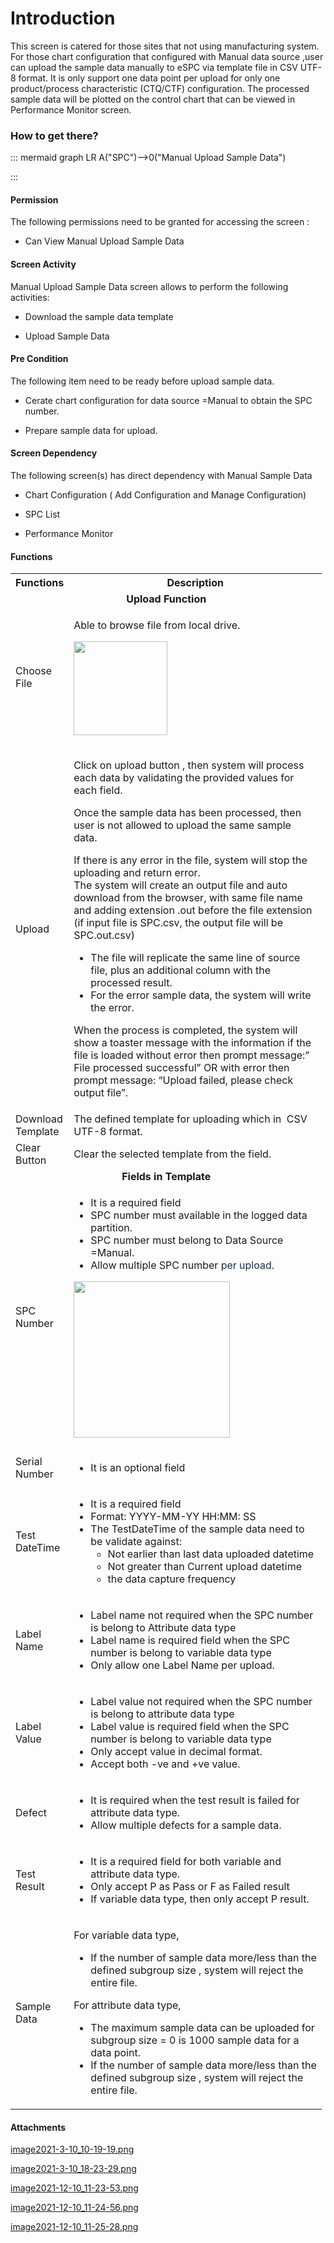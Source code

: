 # Introduction

This screen is catered for those sites that not using manufacturing system. For those chart configuration that configured with Manual data source ,user can upload the sample data manually to eSPC via template file in CSV UTF-8 format. It is only support one data point per upload for only one product/process characteristic (CTQ/CTF) configuration. The processed sample data will be plotted on the control chart that can be viewed in Performance Monitor screen.


### How to get there?



::: mermaid
graph LR
A("SPC")-->0("Manual Upload Sample Data")

:::


#### **Permission** 


The following permissions need to be granted for accessing the screen :

- Can View Manual Upload Sample Data


#### Screen Activity


Manual Upload Sample Data screen allows to perform the following activities:

- Download the sample data template

- Upload Sample Data


#### Pre Condition


The following item need to be ready before upload sample data.

- Cerate chart configuration for data source =Manual to obtain the SPC number.


- Prepare sample data for upload.



#### Screen Dependency


The following screen(s) has direct dependency with Manual Sample Data

- Chart Configuration ( Add Configuration and Manage Configuration)

- SPC List

- Performance Monitor



#### Functions 


<table class="relative-table wrapped confluenceTable" style="width: 98.8881%;"><colgroup><col style="width: 11.0345%;" /><col style="width: 88.9514%;" /></colgroup><tbody><tr><th class="confluenceTh">Functions</th><th class="confluenceTh">Description</th></tr><tr><td style="text-align: center;" colspan="2" class="confluenceTd"><strong>Upload Function</strong></td></tr><tr><td class="confluenceTd">Choose File </td><td class="confluenceTd"><div class="content-wrapper"><p>Able to browse file from local drive.</p><p><span class="confluence-embedded-file-wrapper confluence-embedded-manual-size"><img class="confluence-embedded-image" height="150" src="https://dev.azure.com/jblprd/Production%20Systems-JGP/_apis/git/repositories/wiki-JGP iFactory/items?path=/.attachments/103253521.png&$format=octetStream" data-image-src="https://dev.azure.com/jblprd/Production%20Systems-JGP/_apis/git/repositories/wiki-JGP iFactory/items?path=/.attachments/103253521.png&$format=octetStream" data-unresolved-comment-count="0" data-linked-resource-id="103253521" data-linked-resource-version="1" data-linked-resource-type="attachment" data-linked-resource-default-alias="image2021-12-10-11-23-53.png" data-base-url="http://usplnd0wiki01:8090" data-linked-resource-content-type="image/png" data-linked-resource-container-id="88113609" data-linked-resource-container-version="8" /></span></p></div></td></tr><tr><td class="confluenceTd">Upload</td><td class="confluenceTd"><p>Click on upload button , then system will process each data by validating the provided values for each field.</p><p>Once the sample data has been processed, then user is not allowed to upload the same sample data.</p><p>If there is any error in the file, system will stop the uploading and return error.<br />The system will create an output file and auto download from the browser, with same file name and adding extension .out before the file extension (if input file is SPC.csv, the output file will be SPC.out.csv)</p><ul><li>The file will replicate the same line of source file, plus an additional column with the processed result.</li><li>For the error sample data, the system will write the error.</li></ul><p>When the process is completed, the system will show a toaster message with the information if the file is loaded without error then prompt message:” File processed successful” OR with error then prompt message: “Upload failed, please check output file”.</p></td></tr><tr><td colspan="1" class="confluenceTd">Download Template</td><td colspan="1" class="confluenceTd">The defined template for uploading which in  CSV UTF-8 format.</td></tr><tr><td colspan="1" class="confluenceTd">Clear Button </td><td colspan="1" class="confluenceTd">Clear the selected template from the field.</td></tr><tr><td style="text-align: center;" colspan="2" class="confluenceTd"><strong>Fields in Template</strong></td></tr><tr><td colspan="1" class="confluenceTd">SPC Number</td><td colspan="1" class="confluenceTd"><div class="content-wrapper"><ul><li>It is a required field</li><li>SPC number must available in the logged data partition.</li><li>SPC number must belong to Data Source =Manual.</li><li>Allow multiple SPC number <span style="color: rgb(23,43,77);">per upload</span>.</li></ul><p><span class="confluence-embedded-file-wrapper confluence-embedded-manual-size"><img class="confluence-embedded-image" height="250" src="https://dev.azure.com/jblprd/Production%20Systems-JGP/_apis/git/repositories/wiki-JGP iFactory/items?path=/.attachments/103253523.png&$format=octetStream" data-image-src="https://dev.azure.com/jblprd/Production%20Systems-JGP/_apis/git/repositories/wiki-JGP iFactory/items?path=/.attachments/103253523.png&$format=octetStream" data-unresolved-comment-count="0" data-linked-resource-id="103253523" data-linked-resource-version="1" data-linked-resource-type="attachment" data-linked-resource-default-alias="image2021-12-10-11-25-28.png" data-base-url="http://usplnd0wiki01:8090" data-linked-resource-content-type="image/png" data-linked-resource-container-id="88113609" data-linked-resource-container-version="8" /></span></p></div></td></tr><tr><td colspan="1" class="confluenceTd">Serial Number</td><td colspan="1" class="confluenceTd"><ul><li>It is an optional field </li></ul></td></tr><tr><td colspan="1" class="confluenceTd">Test DateTime</td><td colspan="1" class="confluenceTd"><ul><li>It is a required field</li><li>Format: YYYY-MM-YY HH:MM: SS</li><li>The TestDateTime of the sample data need to be validate against:<ul><li>Not earlier than last data uploaded datetime</li><li>Not greater than Current upload datetime</li><li>the data capture frequency</li></ul></li></ul></td></tr><tr><td colspan="1" class="confluenceTd">Label Name</td><td colspan="1" class="confluenceTd"><ul><li>Label name not required when the SPC number is belong to Attribute data type</li><li>Label name is required field when the SPC number is belong to variable data type</li><li>Only allow one Label Name per upload.</li></ul></td></tr><tr><td colspan="1" class="confluenceTd">Label Value</td><td colspan="1" class="confluenceTd"><ul><li>Label value not required when the SPC number is belong to attribute data type</li><li>Label value is required field when the SPC number is belong to variable data type</li><li>Only accept value in decimal format.</li><li>Accept both -ve and +ve value.</li></ul></td></tr><tr><td colspan="1" class="confluenceTd">Defect</td><td colspan="1" class="confluenceTd"><ul><li><span>It is required when the test result is failed for attribute data type.</span></li><li><span>Allow multiple defects for a sample data.</span></li></ul></td></tr><tr><td colspan="1" class="confluenceTd">Test Result</td><td colspan="1" class="confluenceTd"><ul><li>It is a required field for both variable and attribute data type.</li><li>Only accept P as Pass or F as Failed result</li><li>If variable data type, then only accept P result.</li></ul></td></tr><tr><td colspan="1" class="confluenceTd">Sample Data</td><td colspan="1" class="confluenceTd"><p><span>For variable data type,</span></p><ul><li>If the number of sample data more/less than the defined subgroup size , system will reject the entire file.</li></ul><p>For attribute data type,</p><ul><li>The maximum sample data can be uploaded for subgroup size = 0 is 1000 sample data for a data point.</li><li>If the number of sample data more/less than the defined subgroup size , system will reject the entire file.</li></ul></td></tr></tbody></table>






#### Attachments

[image2021-3-10_10-19-19.png](/.attachments/88113630.png)
[image2021-3-10_18-23-29.png](/.attachments/88113650.png)
[image2021-12-10_11-23-53.png](/.attachments/103253521.png)
[image2021-12-10_11-24-56.png](/.attachments/103253522.png)
[image2021-12-10_11-25-28.png](/.attachments/103253523.png)

